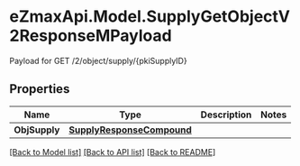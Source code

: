 # eZmaxApi.Model.SupplyGetObjectV2ResponseMPayload
Payload for GET /2/object/supply/{pkiSupplyID}

## Properties

Name | Type | Description | Notes
------------ | ------------- | ------------- | -------------
**ObjSupply** | [**SupplyResponseCompound**](SupplyResponseCompound.md) |  | 

[[Back to Model list]](../README.md#documentation-for-models) [[Back to API list]](../README.md#documentation-for-api-endpoints) [[Back to README]](../README.md)

